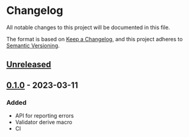 # Changelog

All notable changes to this project will be documented in this file.

The format is based on [Keep a Changelog](https://keepachangelog.com/en/1.0.0/),
and this project adheres to [Semantic Versioning](https://semver.org/spec/v2.0.0.html).

## [Unreleased]

## [0.1.0] - 2023-03-11

### Added

- API for reporting errors
- Validator derive macro
- CI

[unreleased]: https://github.com/prk3/not-so-fast/compare/0.1.0...HEAD
[0.1.0]:      https://github.com/prk3/not-so-fast/releases/tag/0.1.0
